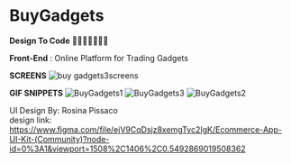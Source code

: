 # BuyGadgets
**Design To Code** 🚀🚀🚀🚀🚀🚀🚀

**Front-End**
 : Online Platform for Trading Gadgets


**SCREENS**
![buy gadgets3screens](https://user-images.githubusercontent.com/81614588/128765977-98fec6fa-3ce6-4694-bf65-697c4d48e260.png)

**GIF SNIPPETS**
![BuyGadgets1](https://user-images.githubusercontent.com/81614588/128765505-c125d09b-32fa-4217-b68f-b60847052376.gif)
![BuyGadgets3](https://user-images.githubusercontent.com/81614588/128770471-9c50ddd9-6248-4604-a17b-fd4fd7868872.gif)
![BuyGadgets2](https://user-images.githubusercontent.com/81614588/128765659-846e6f9c-b748-43fe-98ad-daf55afe792f.gif)



UI Design By: Rosina Pissaco\
design link: https://www.figma.com/file/ejV9CqDsjz8xemgTyc2IgK/Ecommerce-App-UI-Kit-(Community)?node-id=0%3A1&viewport=1508%2C1406%2C0.5492869019508362
